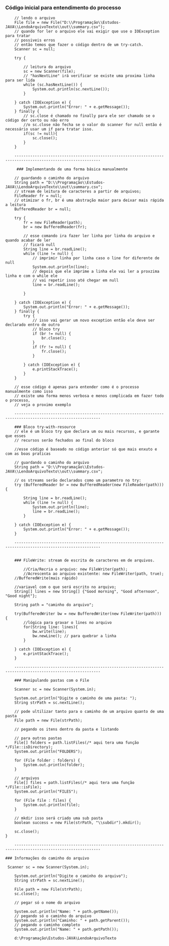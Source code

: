 ### Código inicial para entendimento do processo
        // lendo o arquivo
        File file = new File("D:\\Programação\\Estudos-JAVA\\LendoArquivoTexto\\out\\summary.csv");
        // quando for ler o arquivo ele vai exigir que use o IOException para tratar
        // possiveis erros
        // então temos que fazer o código dentro de um try-catch.
        Scanner sc = null;

        try {

            // leitura do arquivo
            sc = new Scanner(file);
            // "hasNextLine" irá verificar se existe uma proxima linha para ser lida
            while (sc.hasNextLine()) {
                System.out.println(sc.nextLine());
            }

        } catch (IOException e) {
            System.out.println("Error: " + e.getMessage());
        } finally {
            // sc.close é chamado no finally para ele ser chamado se o código der certo ou não erro
            //o sc.close não fecha se o valor do scanner for null então é necessário usar um if para tratar isso.
            if(sc != null){
                sc.close();
            }
        }

        ------------------------------------------------------------------------------------------------------------
        
         ### Implementando de uma forma básica manualmente

        // guardando o caminho do arquivo
        String path = "D:\\Programação\\Estudos-JAVA\\LendoArquivoTexto\\out\\summary.csv";
        // stream de leitura de caracteres a partir de arquivos;
        FileReader fr = null;
        // otimizar o fr, br é uma abstração maior para deixar mais rápida a leitura
        BufferedReader br = null;

        try {
            fr = new FileReader(path);
            br = new BufferedReader(fr);

            // esse comando ira fazer ler linha por linha do arquivo e quando acabar de ler
            // ficará null
            String line = br.readLine();
            while (line != null) {
                // imprimir linha por linha caso o line for diferente de null
                System.out.println(line);
                // depois que ele imprime a linha ele vai ler a proxzima linha e com o while ele
                // vai repetir isso até chegar em null
                line = br.readLine();

            }

        } catch (IOException e) {
            System.out.println("Error: " + e.getMessage());
        } finally {
            try {
                // isso vai gerar um novo exception então ele deve ser declarado entro de outro
                // bloco try
                if (br != null) {
                    br.close();
                }
                if (fr != null) {
                    fr.close();
                }

            } catch (IOException e) {
                e.printStackTrace();
            }
        }

        // esse código é apenas para entender como é o processo manualmente como isso
        // existe uma forma menos verbosa e menos complicada em fazer todo o processo,
        // veja o proximo exemplo

        ------------------------------------------------------------------------------------------------------------

        ### Bloco try-with-resource
        // ele é um bloco try que declara um ou mais recursos, e garante que esses
        // recursos serão fechados ao final do bloco

        //esse código é baseado no código anterior só que mais enxuto e com as boas praticas

        // guardando o caminho do arquivo
        String path = "D:\\Programação\\Estudos-JAVA\\LendoArquivoTexto\\out\\summary.csv";

        // os streams serão declarados como um parametro no try: 
        try (BufferedReader br = new BufferedReader(new FileReader(path))) {

            String line = br.readLine();
            while (line != null) {
                System.out.println(line);
                line = br.readLine();
            }

        } catch (IOException e) {
            System.out.println("Error: " + e.getMessage());
        }

        ------------------------------------------------------------------------------------------------------------


        ### FileWrite: stream de escrita de caracteres em de arquivos.
        
            //Cria/Recria o arquivo: new FileWriter(path);
            //Acrescenta ao arquivo existente: new FileWriter(path, true);
        //BufferedWrite(mais rápido)

        //variavel com o que será escrito no arquivo;
        String[] lines = new String[] {"Good morning", "Good afternoon", "Good night"};

        String path = "caminho do arquivo";

        try(BufferedWriter bw = new BufferedWriter(new FileWriter(path))) {
            //lógica para gravar o lines no arquivo
            for(String line: lines){
                bw.write(line); 
                bw.newLine(); // para quebrar a linha
            }

        } catch (IOException e) {
            e.printStackTrace();
        }

        ------------------------------------------------------------------------------------------------------------

        ### Manipulando pastas com o File

        Scanner sc = new Scanner(System.in);

        System.out.println("Digite o caminho de uma pasta: ");
        String strPath = sc.nextLine();

        // pode ultilizar tanto para o caminho de um arquivo quanto de uma pasta
        File path = new File(strPath);

        // pegando os itens dentro da pasta e listando

        // para outras pastas
        File[] folders = path.listFiles(/* aqui tera uma função */File::isDirectory);
        System.out.println("FOLDERS");

        for (File folder : folders) {
            System.out.println(folder);
        }

        // arquivos
        File[] files = path.listFiles(/* aqui tera uma função */File::isFile);
        System.out.println("FILES");

        for (File file : files) {
            System.out.println(file);
        }

        // mkdir isso será criado uma sub pasta
        boolean success = new File(strPath, "\\subdir").mkdir();

        sc.close();
    }

        ------------------------------------------------------------------------------------------------------------

    ### Informações do caminho do arquivo

     Scanner sc = new Scanner(System.in);

        System.out.println("Digite o caminho do arquivo");
        String strPath = sc.nextLine();

        File path = new File(strPath);
        sc.close();

        // pegar só o nome do arquivo

        System.out.println("Name: " + path.getName());
        // pegando só o caminho do arquivo
        System.out.println("Caminho: " + path.getParent());
        // pegando o caminho completo
        System.out.println("Name: " + path.getPath());

        d:\Programação\Estudos-JAVA\LendoArquivoTexto